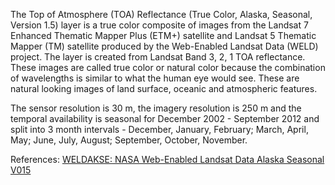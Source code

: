 The Top of Atmosphere (TOA) Reflectance (True Color, Alaska, Seasonal, Version 1.5) layer is a true color composite of images from the Landsat 7 Enhanced Thematic Mapper Plus (ETM+) satellite and Landsat 5 Thematic Mapper (TM) satellite produced by the Web-Enabled Landsat Data (WELD) project. The layer is created from Landsat Band 3, 2, 1 TOA reflectance. These images are called true color or natural color because the combination of wavelengths is similar to what the human eye would see. These are natural looking images of land surface, oceanic and atmospheric features.

The sensor resolution is 30 m, the imagery resolution is 250 m and the temporal availability is seasonal for December 2002 - September 2012 and split into 3 month intervals - December, January, February; March, April, May; June, July, August; September, October, November.

References: [WELDAKSE: NASA Web-Enabled Landsat Data Alaska Seasonal V015]( https://lpdaac.usgs.gov/dataset_discovery/measures/measures_products_table/weldakse_v015)
